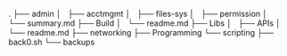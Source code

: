 .
├── admin
│   ├── acctmgmt
│   ├── files-sys
│   ├── permission
│   └── summary.md
├── Build
│   └── readme.md
├── Libs
│   ├── APIs
│   └── readme.md
├── networking
├── Programming
└── scripting
    ├── back0.sh
    └── backups


